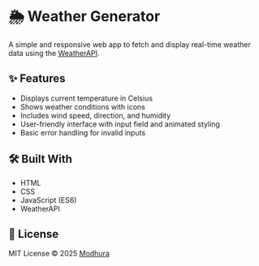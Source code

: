  # 🌦️ Weather Generator

A simple and responsive web app to fetch and display real-time weather data using the [WeatherAPI](https://www.weatherapi.com/).

## ✨ Features

- Displays current temperature in Celsius
- Shows weather conditions with icons
- Includes wind speed, direction, and humidity
- User-friendly interface with input field and animated styling
- Basic error handling for invalid inputs

## 🛠️ Built With

- HTML
- CSS
- JavaScript (ES6)
- WeatherAPI

## 📄 License

MIT License © 2025 [Modhura](https://github.com/Modhura002)

